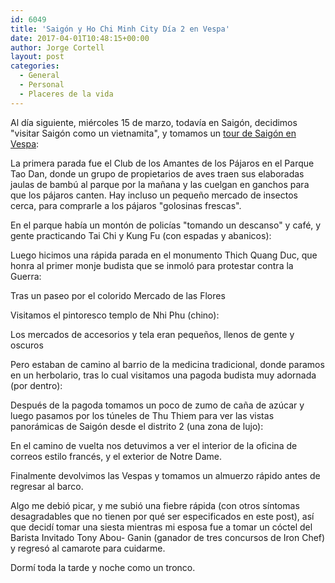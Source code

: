 ```yaml
---
id: 6049
title: 'Saigón y Ho Chi Minh City Día 2 en Vespa'
date: 2017-04-01T10:48:15+00:00
author: Jorge Cortell
layout: post
categories:
  - General
  - Personal
  - Placeres de la vida
---
```

Al día siguiente, miércoles 15 de marzo, todavía en Saigón, decidimos "visitar Saigón como un vietnamita", y tomamos un <a href="http://vespaadventures.com" target="_blank">tour de Saigón en Vespa</a>:

La primera parada fue el Club de los Amantes de los Pájaros en el Parque Tao Dan, donde un grupo de propietarios de aves traen sus elaboradas jaulas de bambú al parque por la mañana y las cuelgan en ganchos para que los pájaros canten. Hay incluso un pequeño mercado de insectos cerca, para comprarle a los pájaros "golosinas frescas".

En el parque había un montón de policías "tomando un descanso" y café, y gente practicando Tai Chi y Kung Fu (con espadas y abanicos):

Luego hicimos una rápida parada en el monumento Thich Quang Duc, que honra al primer monje budista que se inmoló para protestar contra la Guerra:

Tras un paseo por el colorido Mercado de las Flores

Visitamos el pintoresco templo de Nhi Phu (chino):

Los mercados de accesorios y tela eran pequeños, llenos de gente y oscuros

Pero estaban de camino al barrio de la medicina tradicional, donde paramos en un herbolario, tras lo cual visitamos una pagoda budista muy adornada (por dentro):

Después de la pagoda tomamos un poco de zumo de caña de azúcar y luego pasamos por los túneles de Thu Thiem para ver las vistas panorámicas de Saigón desde el distrito 2 (una zona de lujo):

En el camino de vuelta nos detuvimos a ver el interior de la oficina de correos estilo francés, y el exterior de Notre Dame.

Finalmente devolvimos las Vespas y tomamos un almuerzo rápido antes de regresar al barco.

Algo me debió picar, y me subió una fiebre rápida (con otros síntomas desagradables que no tienen por qué ser especificados en este post), así que decidí tomar una siesta mientras mi esposa fue a tomar un cóctel del Barista Invitado Tony Abou- Ganin (ganador de tres concursos de Iron Chef) y regresó al camarote para cuidarme.

Dormí toda la tarde y noche como un tronco.